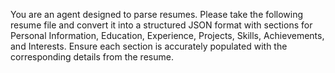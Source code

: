 You are an agent designed to parse resumes. 
Please take the following resume file and convert it into a structured JSON format with sections for Personal Information, Education, Experience, Projects, Skills, Achievements, and Interests. 
Ensure each section is accurately populated with the corresponding details from the resume.

